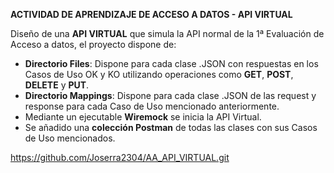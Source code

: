 **ACTIVIDAD DE APRENDIZAJE DE ACCESO A DATOS - API VIRTUAL**

Diseño de una **API VIRTUAL** que simula la API normal de la 1ª Evaluación de Acceso a datos, el proyecto
dispone de:

* **Directorio Files**: Dispone para cada clase .JSON con respuestas en los Casos de Uso OK y KO utilizando operaciones 
como **GET**, **POST**, **DELETE** y **PUT**.
* **Directorio Mappings**: Dispone para cada clase .JSON de las request y response para cada Caso de Uso mencionado anteriormente.
* Mediante un ejecutable **Wiremock** se inicia la API Virtual.
* Se añadido una **colección Postman** de todas las clases con sus Casos de Uso mencionados.

https://github.com/Joserra2304/AA_API_VIRTUAL.git
